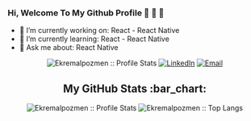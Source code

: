 
### Hi, Welcome To My Github Profile 👋 👋 👋

- 🔭 I’m currently working on: React - React Native
- 🌱 I’m currently learning: React - React Native
- 💬 Ask me about: React Native


<p align="center">
<img src="https://komarev.com/ghpvc/?username=Ekremalpozmen&color=blue" alt="Ekremalpozmen :: Profile Stats"></a>
<a href="https://www.linkedin.com/in/ekremalpozmen/" target="_blank"><img alt="LinkedIn" src="https://img.shields.io/badge/LinkedIn-@ekremalpozmen-blue?style=flat&logo=linkedin"></a>
<a href="mailto:ekrem3792@gmail.com"><img alt="Email" src="https://img.shields.io/badge/Email-ekrem3792@gmail.com-blue?style=flat&logo=gmail"></a>
</p>


<h2 align="center">My GitHub Stats :bar_chart:</h2>
<p align="center">
  <img src="https://github-readme-stats.vercel.app/api?username=Ekremalpozmen&show_icons=true&theme=synthwave" alt="Ekremalpozmen :: Profile Stats" />
  <img src="https://github-readme-stats.vercel.app/api/top-langs/?username=Ekremalpozmen&langs_count=10&theme=tokyonight&layout=compact" alt="Ekremalpozmen :: Top Langs" />
</p>
